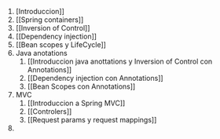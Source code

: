 1. [Introduccion]]
2. [[Spring containers]]
3. [[Inversion of Control]]
4. [[Dependency injection]]
5. [[Bean scopes y LifeCycle]]
6. Java anotations
	1. [[Introduccion java anottations y Inversion of Control con Annotations]]
	2. [[Dependency injection con Annotations]]
	3. [[Bean Scopes con Annotations]]
7. MVC
	1. [[Introduccion a Spring MVC]]
	2. [[Controlers]]
	3. [[Request params y request mappings]]
8. 
